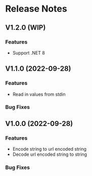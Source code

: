 # Release Notes

## V1.2.0 (WIP)

### Features
+ Support .NET 8

## V1.1.0 (2022-09-28)

### Features
+ Read in values from stdin

### Bug Fixes

## V1.0.0 (2022-09-28)

### Features
+ Encode string to url encoded string
+ Decode url encoded string to string

### Bug Fixes
